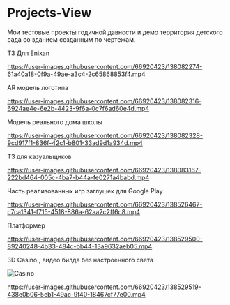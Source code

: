 # Projects-View
Мои тестовые проекты годичной давности и демо территория детского сада со зданием созданным по чертежам.

ТЗ Для Enixan

https://user-images.githubusercontent.com/66920423/138082274-61a40a18-0f9a-49ae-a3c4-2c65868853f4.mp4

AR модель логотипа

https://user-images.githubusercontent.com/66920423/138082316-6924ae4e-6e2b-4423-9f6a-0c7f6ad60e4d.mp4

Модель реального дома школы

https://user-images.githubusercontent.com/66920423/138082328-9cd917f1-836f-42c1-b801-33ad9d1a934d.mp4

ТЗ для казуальщиков

https://user-images.githubusercontent.com/66920423/138083167-222bd464-005c-4ba7-b44a-fe0271a4babd.mp4

Часть реализованных игр заглушек для Google Play

https://user-images.githubusercontent.com/66920423/138526467-c7ca1341-f715-4518-886a-62aa2c2ff6c8.mp4

Платформер 


https://user-images.githubusercontent.com/66920423/138529500-89240248-4b33-484c-bb44-13a9632aeb05.mp4


3D Casino , видео билда без настроенного света


![Casino](https://user-images.githubusercontent.com/66920423/138529416-ed9ab65a-f41e-4211-90d3-d8e152ce8e36.jpg)



https://user-images.githubusercontent.com/66920423/138529519-438e0b06-5eb1-49ac-9f40-18467cf77e00.mp4

